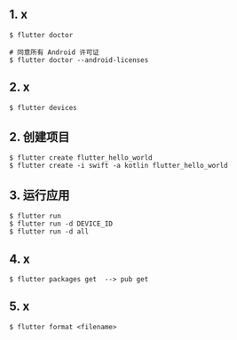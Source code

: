 ## 1. x

```
$ flutter doctor

# 同意所有 Android 许可证
$ flutter doctor --android-licenses
```

## 2. x

```
$ flutter devices
```

## 2. 创建项目

```
$ flutter create flutter_hello_world
$ flutter create -i swift -a kotlin flutter_hello_world
```

## 3. 运行应用

```
$ flutter run
$ flutter run -d DEVICE_ID
$ flutter run -d all
```

## 4. x

```
$ flutter packages get  --> pub get
```

## 5. x

```
$ flutter format <filename>
```